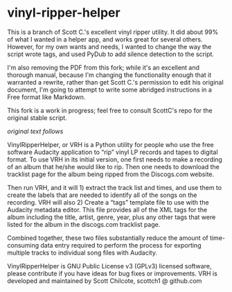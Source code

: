 # vinyl-ripper-helper

This is a branch of Scott C.'s excellent vinyl ripper utility.  It did about 99% of what I wanted in a helper app, and works great for several others.  However, for my own wants and needs, I wanted to change the way the script wrote tags, and used PyDub to add silence detection to the script.

I'm also removing the PDF from this fork; while it's an excellent and thorough manual, because I'm changing the functionality enough that it warranted a rewrite, rather than get Scott C.'s permission to edit his original document, I'm going to attempt to write some abridged instructions in a Free format like Markdown.

This fork is a work in progress; feel free to consult ScottC's repo for the original stable script.

*original text follows*

VinylRipperHelper, or VRH is a Python utility for people who use the free software Audacity application to “rip” vinyl LP records and tapes to digital format.  To use VRH in its initial version, one first needs to make a recording of an album that he/she would like to rip.  Then one needs to download the tracklist page for the album being ripped from the Discogs.com website.  

Then run VRH, and it will 1) extract the track list and times, and use them to create the labels that are needed to identify all of the songs on the recording.  VRH will also 2) Create a “tags” template file to use with the Audacity metadata editor. This file provides all of the XML tags for the album including the title, artist, genre, year, plus any other tags that were listed for the album in the discogs.com tracklist page.

Combined together, these two files substantially reduce the amount of time-consuming data entry required to perform the process for exporting multiple tracks to individual song files with Audacity.

VinylRipperHelper is GNU Public License v3 (GPLv3) licensed software, please contribute if you have ideas for bug fixes or improvements.
VRH is developed and maintained by Scott Chilcote, scottch1 @ github.com
